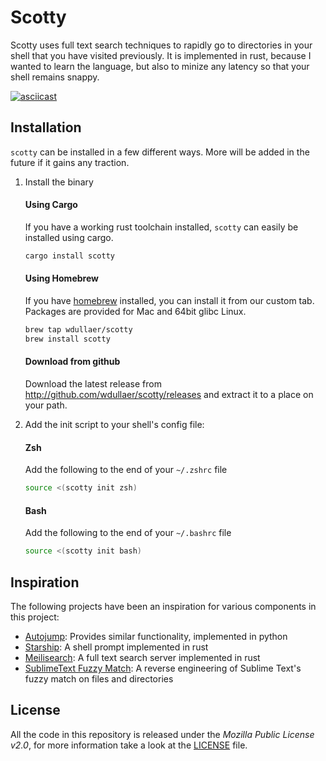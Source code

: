 # Scotty
Scotty uses full text search techniques to rapidly go to directories in your shell that you have visited previously. It is implemented in rust, because I wanted to learn the language, but also to minize any latency so that your shell remains snappy.

[![asciicast](https://asciinema.org/a/BmxfCm6RNf4iCX1hhuzYKZPzf.svg)](https://asciinema.org/a/BmxfCm6RNf4iCX1hhuzYKZPzf)

## Installation
`scotty` can be installed in a few different ways. More will be added in the future if it gains any traction.

1. Install the binary

   #### Using Cargo
   If you have a working rust toolchain installed, `scotty` can easily be installed using cargo.

   ```sh
   cargo install scotty
   ```

   #### Using Homebrew
   If you have [homebrew](https://brew.sh) installed, you can install it from our custom tab.
   Packages are provided for Mac and 64bit glibc Linux.

   ```sh
   brew tap wdullaer/scotty
   brew install scotty
   ```

   #### Download from github
   Download the latest release from http://github.com/wdullaer/scotty/releases and extract it to a place on your path.

2. Add the init script to your shell's config file:

   #### Zsh
   Add the following to the end of your `~/.zshrc` file

   ```sh
   source <(scotty init zsh)
   ```

   #### Bash
   Add the following to the end of your `~/.bashrc` file

   ```sh
   source <(scotty init bash)
   ```

## Inspiration
The following projects have been an inspiration for various components in this project:
* [Autojump](https://github.com/wting/autojump): Provides similar functionality, implemented in python
* [Starship](https://starship.rs): A shell prompt implemented in rust
* [Meilisearch](https://www.meilisearch.com/): A full text search server implemented in rust
* [SublimeText Fuzzy Match](https://www.forrestthewoods.com/blog/reverse_engineering_sublime_texts_fuzzy_match/): A reverse engineering of Sublime Text's fuzzy match on files and directories

## License
All the code in this repository is released under the _Mozilla Public License v2.0_, for more information take a look at the [LICENSE](LICENSE) file.
